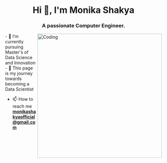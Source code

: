 
<h1 align="center">Hi 👋, I'm Monika Shakya</h1>
<h3 align="center">A passionate Computer Engineer.</h3>
<img align="right" alt="Coding" width="400" src="https://img.freepik.com/premium-vector/coding-programmer-workspace-with-cactus-coffee-book-vector-clip-art-illustration_138676-87.jpg">
- 🌱 I’m currently pursuing Master's of Data Science and Innovation
- 💬 This page is my journey towards becoming a Data Scientist

- 📫 How to reach me **monikashakyaofficial@gmail.com**



